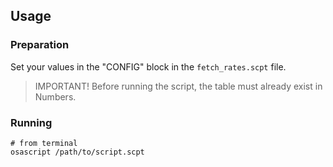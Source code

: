
## Usage
### Preparation
Set your values in the "CONFIG" block in the `fetch_rates.scpt` file.

> IMPORTANT!
> Before running the script, the table must already exist in Numbers.

### Running
```shell
# from terminal
osascript /path/to/script.scpt
```